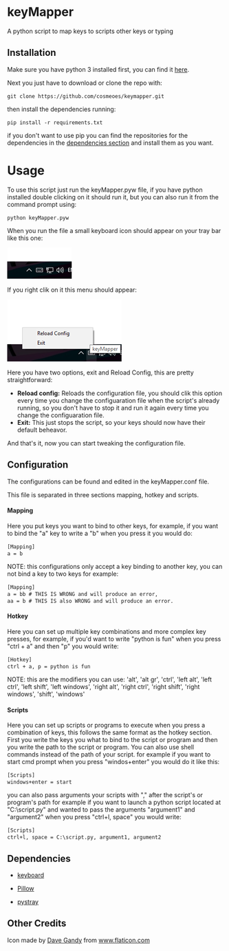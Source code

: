# keyMapper
A python script to map keys to scripts other keys or typing

## Installation
Make sure you have python 3 installed first, you can find it [here](https://www.python.org/downloads/).

Next you just have to download or clone the repo with:
```
git clone https://github.com/cosmeoes/keymapper.git
```
then install the dependencies running:
```
pip install -r requirements.txt
```
if you don't want to use pip you can find the repositories for the dependencies in the [dependencies section](#dependencies) and install them as you want.

# Usage 
To use this script just run the keyMapper.pyw file, if you have python installed double clicking on it should run it, but you can also run it from the command prompt using:
```
python keyMapper.pyw
```
When you run the file a small keyboard icon should appear on your tray bar like this one:

![Tray icon image](img/keyMapper_tray.png)

If you right clik on it this menu should appear: 

![Tray icon image](img/keyMapper_tray_options.png)

Here you have two options, exit and Reload Config, this are pretty straightforward:
- **Reload config:** Reloads the configuration file, you should clik this option every time you change the configuaration file when the script's already running, so you don't have to stop it and run it again every time you change the configuaration file.
- **Exit:** This just stops the script, so your keys should now have their default beheavor.

And that's it, now you can start tweaking the configuration file.

## Configuration
The configurations can be found and edited in the keyMapper.conf file.

This file is separated in three sections mapping, hotkey and scripts.

#### Mapping
Here you put keys you want to bind to other keys, for example, if you want to bind the "a" key to write a "b"
when you press it you would do:
```
[Mapping]
a = b
```
NOTE: this configurations only accept a key binding to another key, you can not bind a key to two keys for example:
```
[Mapping]
a = bb # THIS IS WRONG and will produce an error,
aa = b # THIS IS also WRONG and will produce an error.
```

#### Hotkey
Here you can set up multiple key combinations and more complex key presses, for example, if you'd want to write "python is fun"
when you press "ctrl + a" and then "p" you would write:
```
[Hotkey]
ctrl + a, p = python is fun
```
NOTE: this are the modifiers you can use:
'alt', 'alt gr', 'ctrl', 'left alt', 'left ctrl', 'left shift', 'left windows', 'right alt', 'right ctrl', 'right shift', 'right windows', 'shift', 'windows'

#### Scripts
Here you can set up scripts or programs to execute when you press a combination of keys, this follows the same format as the hotkey section.
First you write the keys you what to bind to the script or program and then you write the path to the script or program.
You can also use shell commands instead of the path of your script.
for example if you want to start cmd prompt when you press "windos+enter" you would do it like this:
```
[Scripts]
windows+enter = start
```
you can also pass arguments your scripts with "," after the script's or program's path
for example if you want to launch a python script located at "C:\script.py" and wanted to pass the arguments "argument1" and "argument2" when
you press "ctrl+l, space" you would write:
```
[Scripts]
ctrl+l, space = C:\script.py, argument1, argument2
```

## Dependencies

 - [keyboard](https://github.com/boppreh/keyboard)

 - [Pillow](https://github.com/python-pillow/Pillow)

 - [pystray](https://github.com/moses-palmer/pystray)

## Other Credits
Icon made by [Dave Gandy](https://www.flaticon.com/authors/dave-gandy) from www.flaticon.com
